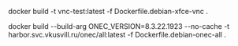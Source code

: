 
docker build -t vnc-test:latest -f Dockerfile.debian-xfce-vnc .

docker build --build-arg ONEC_VERSION=8.3.22.1923 --no-cache -t harbor.svc.vkusvill.ru/onec/all:latest -f Dockerfile.debian-onec-all .
